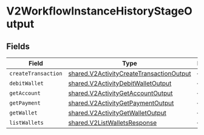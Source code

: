 # V2WorkflowInstanceHistoryStageOutput


## Fields

| Field                                                                                                       | Type                                                                                                        | Required                                                                                                    | Description                                                                                                 |
| ----------------------------------------------------------------------------------------------------------- | ----------------------------------------------------------------------------------------------------------- | ----------------------------------------------------------------------------------------------------------- | ----------------------------------------------------------------------------------------------------------- |
| `createTransaction`                                                                                         | [shared.V2ActivityCreateTransactionOutput](../../../sdk/models/shared/v2activitycreatetransactionoutput.md) | :heavy_minus_sign:                                                                                          | N/A                                                                                                         |
| `debitWallet`                                                                                               | [shared.V2ActivityDebitWalletOutput](../../../sdk/models/shared/v2activitydebitwalletoutput.md)             | :heavy_minus_sign:                                                                                          | N/A                                                                                                         |
| `getAccount`                                                                                                | [shared.V2ActivityGetAccountOutput](../../../sdk/models/shared/v2activitygetaccountoutput.md)               | :heavy_minus_sign:                                                                                          | N/A                                                                                                         |
| `getPayment`                                                                                                | [shared.V2ActivityGetPaymentOutput](../../../sdk/models/shared/v2activitygetpaymentoutput.md)               | :heavy_minus_sign:                                                                                          | N/A                                                                                                         |
| `getWallet`                                                                                                 | [shared.V2ActivityGetWalletOutput](../../../sdk/models/shared/v2activitygetwalletoutput.md)                 | :heavy_minus_sign:                                                                                          | N/A                                                                                                         |
| `listWallets`                                                                                               | [shared.V2ListWalletsResponse](../../../sdk/models/shared/v2listwalletsresponse.md)                         | :heavy_minus_sign:                                                                                          | N/A                                                                                                         |